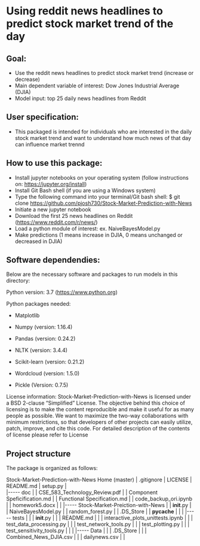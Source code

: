 # Using reddit news headlines to predict stock market trend of the day 

## Goal: 
 - Use the reddit news headlines to predict stock market trend (increase or decrease) 
 - Main dependent variable of interest: Dow Jones Industrial Average (DJIA) 
 - Model input: top 25 daily news headlines from Reddit 
 
## User specification:
- This packaged is intended for individuals who are interested in the daily stock market trend and want to understand how much news of that day can influence market trennd 

## How to use this package: 
- Install jupyter notebooks on your operating system (follow instructions on: https://jupyter.org/install)
- Install Git Bash shell (if you are using a Windows system) 
- Type the following command into your terminal/Git bash shell: 
   $ git clone https://github.com/pjosh730/Stock-Market-Prediction-with-News
 - Initiate a new jupyter notebook
 - Download the first 25 news headlines on Reddit (https://www.reddit.com/r/news/)
 - Load a python module of interest: ex. NaiveBayesModel.py 
 - Make predictions (1 means increase in DJIA, 0 means unchanged or decreased in DJIA) 
 
 ## Software dependendies: 
 Below are the necessary software and packages to run models in this directory:
 
 Python version: 3.7 (https://www.python.org)
 
 Python packages needed:
 
 - Matplotlib 
 
 - Numpy (version: 1.16.4)
 
 - Pandas (version: 0.24.2)
 
 - NLTK (version: 3.4.4)
 
 - Scikit-learn (version: 0.21.2)
 
 - Wordcloud (version: 1.5.0)
 
 - Pickle (Version: 0.7.5)
 
License information:
Stock-Market-Prediction-with-News is licensed under a BSD 2-clause “Simplified” License. The objective behind this choice of licensing is to make the content reproducible and make it useful for as many people as possible. We want to maximize the two-way collaborations with minimum restrictions, so that developers of other projects can easily utilize, patch, improve, and cite this code. For detailed description of the contents of license please refer to License
 
 ## Project structure 
 The package is organized as follows:
 
 Stock-Market-Prediction-with-News Home (master)
|     .gitignore
|     LICENSE
|     README.md
|     setup.py
|  
|----- doc
|     |      CSE_583_Technology_Review.pdf
|     |      Component Speficification.md
|     |      Functional Specification.md
|     |      code_backup_ori.ipynb
|     |      homework5.docx
|     |
|----- Stock-Market-Preiction-with-News
|     |   __init__.py
|     |   NaiveBayesModel.py
|     |   random_forest.py
|     |   .DS_Store
|     |   __pycache__
|     |
|     |----- tests
|     |      |    __init__.py
|     |      |    README.md
|     |      |    interactive_plots_unittests.ipynb
|     |      |    test_data_processing.py
|     |      |    test_network_tools.py
|     |      |    test_plotting.py
|     |      |    test_sensitivity_tools.py
|     |
|     |----- Data
|     |      |    .DS_Store
|     |      |    Combined_News_DJIA.csv
|     |      |    dailynews.csv
|     |
